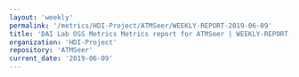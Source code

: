 ```yaml
---
layout: 'weekly'
permalink: '/metrics/HDI-Project/ATMSeer/WEEKLY-REPORT-2019-06-09'
title: 'DAI Lab OSS Metrics Metrics report for ATMSeer | WEEKLY-REPORT-2019-06-09'
organization: 'HDI-Project'
repository: 'ATMSeer'
current_date: '2019-06-09'
---
```

